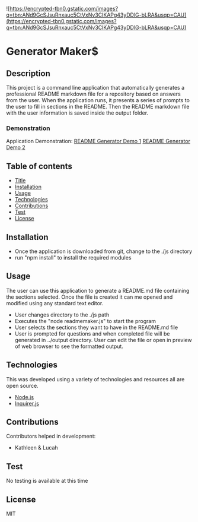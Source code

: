 ![https://encrypted-tbn0.gstatic.com/images?q=tbn:ANd9GcSJsuRnxauc5CtVxNv3CIKAPg43yDDlG-bLRA&usqp=CAU](https://encrypted-tbn0.gstatic.com/images?q=tbn:ANd9GcSJsuRnxauc5CtVxNv3CIKAPg43yDDlG-bLRA&usqp=CAU)
  
  


# Generator Maker$

## Description

This project is a command line application that automatically generates a professional README markdown file for a repository based on answers from the user. 
When the application runs, it presents a series of prompts to the user to fill in sections in the README. 
Then the README markdown file with the user information is saved inside the output folder.

### Demonstration

Application Demonstration: [README Generator Demo 1](https://drive.google.com/file/d/1_mN0ZfchmOCtP0l5gLM39VWD_sE3TrR8/view) [README Generator Demo 2](https://drive.google.com/file/d/1sIn6Rf3fskcepG3NpaV1MqzJVGdX4NWr/view) 


## Table of contents
  * [Title](#Title)
  * [Installation](#Installation)
  * [Usage](#Usage)
  * [Technologies](#Technologies)
  * [Contributions](#Contributions)
  * [Test](#Test)
  * [License](#License)
  
  ## Installation
  
  * Once the application is downloaded from git, change to the ./js directory
  * run "npm install" to install the required modules
  
  ## Usage
  The user can use this application to generate a README.md file containing the sections selected. Once the file is created it can me opened and modified using any standard text editor.
  * User changes directory to the ./js path 
  * Executes the "node readmemaker.js" to start the program
  * User selects the sections they want to have in the README.md file
  * User is prompted for questions and when completed file will be generated in ../output directory. User can edit the file or open in preview of web browser to see the formatted output.

    
  
  ## Technologies
  This was developed using a variety of technologies and resources all are open source.
  * [Node.js](https://nodejs.org/)
  * [Inquirer.js](https://www.npmjs.com/package/inquirer)
  
  ## Contributions
  
  Contributors helped in development:
  * Kathleen & Lucah 
  
  ## Test
  No testing is available at this time
  
  ## License
  MIT